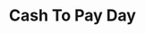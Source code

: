 ---
title: Cash To Pay Day
slug: cash-to-pay-day
updated-on: '2024-05-30T13:44:31.749Z'
created-on: '2024-05-30T13:41:46.671Z'
published-on: '2024-05-30T13:54:32.469Z'
f_city-state-2:
- cms/city/richlands-va.md
- cms/city/bluefield-va.md
- cms/city/cana-va.md
f_locations:
- cms/payday-loan/cash-to-pay-day-8762.md
- cms/payday-loan/cash-to-pay-day-8763.md
- cms/payday-loan/cash-to-pay-day-8764.md
f_states:
- cms/state/virginia.md
layout: '[company].html'
tags: company
---